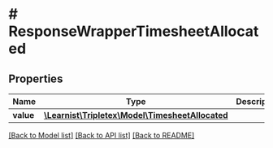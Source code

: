 # # ResponseWrapperTimesheetAllocated

## Properties

Name | Type | Description | Notes
------------ | ------------- | ------------- | -------------
**value** | [**\Learnist\Tripletex\Model\TimesheetAllocated**](TimesheetAllocated.md) |  | [optional]

[[Back to Model list]](../../README.md#models) [[Back to API list]](../../README.md#endpoints) [[Back to README]](../../README.md)

